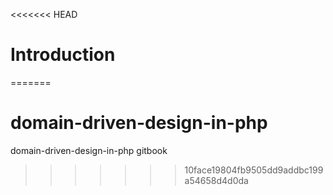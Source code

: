 <<<<<<< HEAD
# Introduction

=======
# domain-driven-design-in-php
domain-driven-design-in-php  gitbook
>>>>>>> 10face19804fb9505dd9addbc199a54658d4d0da
